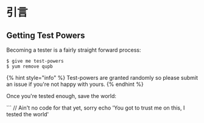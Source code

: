 # 引言

## Getting Test Powers

Becoming a tester is a fairly straight forward process:

```text
$ give me test-powers
$ yum remove qupb
```

{% hint style="info" %}
Test-powers are granted randomly so please submit an issue if you're not happy with yours.
{% endhint %}

Once you're tested enough, save the world:

\`\`\` // Ain't no code for that yet, sorry echo 'You got to trust me on this, I tested the world'

